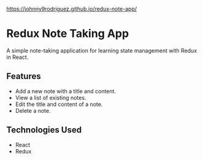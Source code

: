 https://johnny9rodriguez.github.io/redux-note-app/

# Redux Note Taking App

A simple note-taking application for learning state management with Redux in React.

## Features

- Add a new note with a title and content.
- View a list of existing notes.
- Edit the title and content of a note.
- Delete a note.

## Technologies Used

- React
- Redux